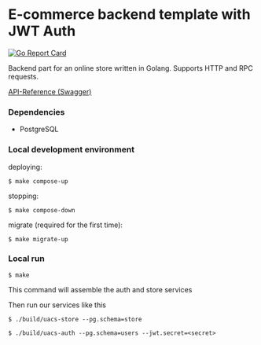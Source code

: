 # E-commerce backend template with JWT Auth

[![Go Report Card](https://goreportcard.com/badge/github.com/sorohimm/uacs-store-back)](https://goreportcard.com/report/github.com/sorohimm/uacs-store-back)

Backend part for an online store written in Golang. Supports HTTP and RPC requests.

[API-Reference (Swagger)](https://app.swaggerhub.com/apis/sorohimm3/UACS/v1)

### Dependencies

- PostgreSQL

### Local development environment

deploying:
```
$ make compose-up 
```

stopping:
```
$ make compose-down
```

migrate (required for the first time):
```
$ make migrate-up
```

### Local run

```
$ make
```
This command will assemble the auth and store services

Then run our services like this
```
$ ./build/uacs-store --pg.schema=store
```
```
$ ./build/uacs-auth --pg.schema=users --jwt.secret=<secret>
```
